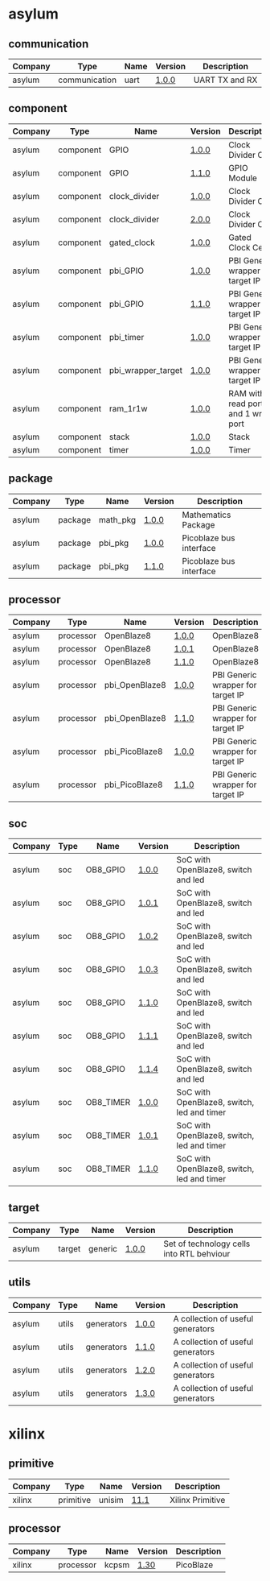 # asylum
## communication
| Company              | Type                 | Name                 | Version                                                                                              | Description |
| ---                  | ---                  | ---                  | ---                                                                                                  | --- |
| asylum               | communication        | uart                 | [1.0.0](asylum/communication/uart/uart_v1_0_0.core)                                                  |  UART TX and RX|
## component
| Company              | Type                 | Name                 | Version                                                                                              | Description |
| ---                  | ---                  | ---                  | ---                                                                                                  | --- |
| asylum               | component            | GPIO                 | [1.0.0](asylum/component/GPIO/GPIO_v1_0_0.core)                                                      |  Clock Divider Cell|
| asylum               | component            | GPIO                 | [1.1.0](asylum/component/GPIO/GPIO_v1_1_0.core)                                                      |  GPIO Module|
| asylum               | component            | clock_divider        | [1.0.0](asylum/component/clock_divider/clock_divider_v1_0_0.core)                                    |  Clock Divider Cell|
| asylum               | component            | clock_divider        | [2.0.0](asylum/component/clock_divider/clock_divider_v2_0_0.core)                                    |  Clock Divider Cell|
| asylum               | component            | gated_clock          | [1.0.0](asylum/component/gated_clock/gated_clock_v1_0_0.core)                                        |  Gated Clock Cell|
| asylum               | component            | pbi_GPIO             | [1.0.0](asylum/component/pbi_GPIO/pbi_GPIO_v1_0_0.core)                                              |  PBI Generic wrapper for target IP|
| asylum               | component            | pbi_GPIO             | [1.1.0](asylum/component/pbi_GPIO/pbi_GPIO_v1_1_0.core)                                              |  PBI Generic wrapper for target IP|
| asylum               | component            | pbi_timer            | [1.0.0](asylum/component/pbi_timer/pbi_timer_v1_0_0.core)                                            |  PBI Generic wrapper for target IP|
| asylum               | component            | pbi_wrapper_target   | [1.0.0](asylum/component/pbi_wrapper_target/pbi_wrapper_targer_v1_0_0.core)                          |  PBI Generic wrapper for target IP|
| asylum               | component            | ram_1r1w             | [1.0.0](asylum/component/ram_1r1w/ram_1r1w_v1_0_0.core)                                              |  RAM with 1 read port and 1 write port|
| asylum               | component            | stack                | [1.0.0](asylum/component/stack/stack_v1_0_0.core)                                                    |  Stack|
| asylum               | component            | timer                | [1.0.0](asylum/component/timer/timer_v1_0_0.core)                                                    |  Timer|
## package
| Company              | Type                 | Name                 | Version                                                                                              | Description |
| ---                  | ---                  | ---                  | ---                                                                                                  | --- |
| asylum               | package              | math_pkg             | [1.0.0](asylum/package/math_pkg/math_pkg_v1_0_0.core)                                                |  Mathematics Package|
| asylum               | package              | pbi_pkg              | [1.0.0](asylum/package/pbi_pkg/pbi_pkg_v1_0_0.core)                                                  |  Picoblaze bus interface|
| asylum               | package              | pbi_pkg              | [1.1.0](asylum/package/pbi_pkg/pbi_pkg_v1_1_0.core)                                                  |  Picoblaze bus interface|
## processor
| Company              | Type                 | Name                 | Version                                                                                              | Description |
| ---                  | ---                  | ---                  | ---                                                                                                  | --- |
| asylum               | processor            | OpenBlaze8           | [1.0.0](asylum/processor/OpenBlaze8/OpenBlaze8_v1_0_0.core)                                          |  OpenBlaze8|
| asylum               | processor            | OpenBlaze8           | [1.0.1](asylum/processor/OpenBlaze8/OpenBlaze8_v1_0_1.core)                                          |  OpenBlaze8|
| asylum               | processor            | OpenBlaze8           | [1.1.0](asylum/processor/OpenBlaze8/OpenBlaze8_v1_1_0.core)                                          |  OpenBlaze8|
| asylum               | processor            | pbi_OpenBlaze8       | [1.0.0](asylum/processor/pbi_OpenBlaze8/pbi_OpenBlaze8_v1_0_0.core)                                  |  PBI Generic wrapper for target IP|
| asylum               | processor            | pbi_OpenBlaze8       | [1.1.0](asylum/processor/pbi_OpenBlaze8/pbi_OpenBlaze8_v1_1_0.core)                                  |  PBI Generic wrapper for target IP|
| asylum               | processor            | pbi_PicoBlaze8       | [1.0.0](asylum/processor/pbi_PicoBlaze8/pbi_PicoBlaze8_v1_0_0.core)                                  |  PBI Generic wrapper for target IP|
| asylum               | processor            | pbi_PicoBlaze8       | [1.1.0](asylum/processor/pbi_PicoBlaze8/pbi_PicoBlaze8_v1_1_0.core)                                  |  PBI Generic wrapper for target IP|
## soc
| Company              | Type                 | Name                 | Version                                                                                              | Description |
| ---                  | ---                  | ---                  | ---                                                                                                  | --- |
| asylum               | soc                  | OB8_GPIO             | [1.0.0](asylum/soc/OB8_GPIO/OB8_GPIO_v1_0_0.core)                                                    |  SoC with OpenBlaze8, switch and led|
| asylum               | soc                  | OB8_GPIO             | [1.0.1](asylum/soc/OB8_GPIO/OB8_GPIO_v1_0_1.core)                                                    |  SoC with OpenBlaze8, switch and led|
| asylum               | soc                  | OB8_GPIO             | [1.0.2](asylum/soc/OB8_GPIO/OB8_GPIO_v1_0_2.core)                                                    |  SoC with OpenBlaze8, switch and led|
| asylum               | soc                  | OB8_GPIO             | [1.0.3](asylum/soc/OB8_GPIO/OB8_GPIO_v1_0_3.core)                                                    |  SoC with OpenBlaze8, switch and led|
| asylum               | soc                  | OB8_GPIO             | [1.1.0](asylum/soc/OB8_GPIO/OB8_GPIO_v1_1_0.core)                                                    |  SoC with OpenBlaze8, switch and led|
| asylum               | soc                  | OB8_GPIO             | [1.1.1](asylum/soc/OB8_GPIO/OB8_GPIO_v1_1_1.core)                                                    |  SoC with OpenBlaze8, switch and led|
| asylum               | soc                  | OB8_GPIO             | [1.1.4](asylum/soc/OB8_GPIO/OB8_GPIO_v1_1_4.core)                                                    |  SoC with OpenBlaze8, switch and led|
| asylum               | soc                  | OB8_TIMER            | [1.0.0](asylum/soc/OB8_TIMER/OB8_TIMER_v1_0_0.core)                                                  |  SoC with OpenBlaze8, switch, led and timer|
| asylum               | soc                  | OB8_TIMER            | [1.0.1](asylum/soc/OB8_TIMER/OB8_TIMER_v1_0_1.core)                                                  |  SoC with OpenBlaze8, switch, led and timer|
| asylum               | soc                  | OB8_TIMER            | [1.1.0](asylum/soc/OB8_TIMER/OB8_TIMER_v1_1_0.core)                                                  |  SoC with OpenBlaze8, switch, led and timer|
## target
| Company              | Type                 | Name                 | Version                                                                                              | Description |
| ---                  | ---                  | ---                  | ---                                                                                                  | --- |
| asylum               | target               | generic              | [1.0.0](asylum/target/generic/target_generic_v1_0_0.core)                                            |  Set of technology cells into RTL behviour|
## utils
| Company              | Type                 | Name                 | Version                                                                                              | Description |
| ---                  | ---                  | ---                  | ---                                                                                                  | --- |
| asylum               | utils                | generators           | [1.0.0](asylum/utils/generators/generators_v1_0_0.core)                                              |  A collection of useful generators|
| asylum               | utils                | generators           | [1.1.0](asylum/utils/generators/generators_v1_1_0.core)                                              |  A collection of useful generators|
| asylum               | utils                | generators           | [1.2.0](asylum/utils/generators/generators_v1_2_0.core)                                              |  A collection of useful generators|
| asylum               | utils                | generators           | [1.3.0](asylum/utils/generators/generators_v1_3_0.core)                                              |  A collection of useful generators|
# xilinx
## primitive
| Company              | Type                 | Name                 | Version                                                                                              | Description |
| ---                  | ---                  | ---                  | ---                                                                                                  | --- |
| xilinx               | primitive            | unisim               | [11.1](xilinx/primitive/unisim/unisim_v11_1.core)                                                    |  Xilinx Primitive|
## processor
| Company              | Type                 | Name                 | Version                                                                                              | Description |
| ---                  | ---                  | ---                  | ---                                                                                                  | --- |
| xilinx               | processor            | kcpsm                | [1.30](xilinx/processor/kcpsm/kcpsm3_v1_30.core)                                                     |  PicoBlaze|
